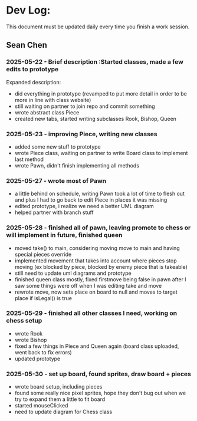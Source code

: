 # Dev Log:

This document must be updated daily every time you finish a work session.

## Sean Chen

### 2025-05-22 - Brief description :Started classes, made a few edits to prototype

Expanded description:
- did everything in prototype (revamped to put more detail in order to be more in line with class website)
- still waiting on partner to join repo and commit something
- wrote abstract class Piece
- created new tabs, started writing subclasses Rook, Bishop, Queen


### 2025-05-23 - improving Piece, writing new classes
- added some new stuff to prototype
- wrote Piece class, waiting on partner to write Board class to implement last method
- wrote Pawn, didn't finish implementing all methods


### 2025-05-27 - wrote most of Pawn
- a little behind on schedule, writing Pawn took a lot of time to flesh out and plus I had to go back to edit Piece in places it was missing
- edited prototype, i realize we need a better UML diagram
- helped partner with branch stuff

### 2025-05-28 - finished all of pawn, leaving promote to chess or will implement in future, finished queen
- moved take() to main, considering moving move to main and having special pieces override
- implemented movement that takes into account where pieces stop moving (ex blocked by piece, blocked by enemy piece that is takeable)
- still need to update uml diagrams and prototype
- finished queen class mostly, fixed firstmove being false in pawn after I saw some things were off when I was editing take and move
- rewrote move, now sets place on board to null and moves to target place if isLegal() is true


### 2025-05-29 - finished all other classes I need, working on chess setup
- wrote Rook
- wrote Bishop
- fixed a few things in Piece and Queen again (board class uploaded, went back to fix errors)
- updated prototype

### 2025-05-30 - set up board, found sprites, draw board + pieces
- wrote board setup, including pieces
- found some really nice pixel sprites, hope they don't bug out when we try to expand them a little to fit board
- started mouseClicked
- need to update diagram for Chess class
